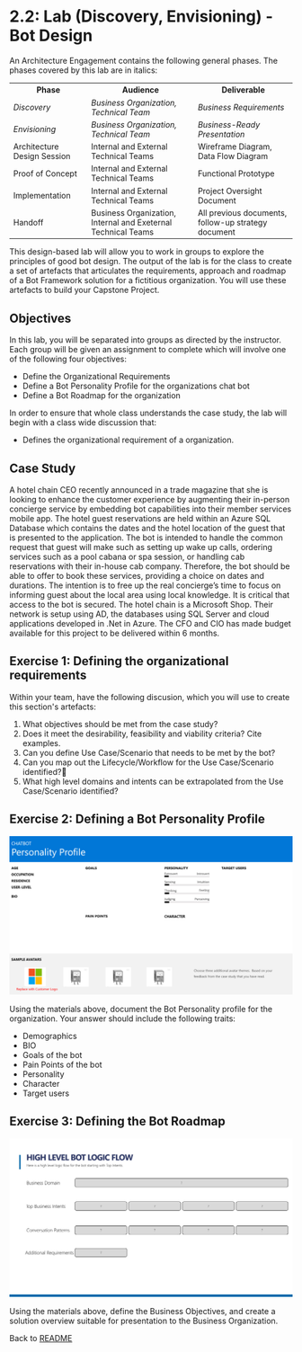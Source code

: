 # 2.2: Lab (Discovery, Envisioning) - Bot Design 

An Architecture Engagement contains the following general phases. The phases covered by this lab are in italics: 

 <table style="width:100%">
  <tr>
    <th><b>Phase</b></th>
    <th><b>Audience</b></th>
    <th><b>Deliverable</b></th>
  </tr>
  <tr>
    <td><i>Discovery</i></td>
    <td><i>Business Organization, Technical Team</i></td>
    <td><i>Business Requirements</i></td>
  </tr>
  <tr>
    <td><i>Envisioning</i></td>
    <td><i>Business Organization, Technical Team</i></td>
    <td><i>Business-Ready Presentation</i></td>
  </tr>
  <tr>
    <td>Architecture Design Session</td>
    <td>Internal and External Technical Teams</td>
    <td>Wireframe Diagram, Data Flow Diagram</td>
  </tr>
  <tr>
    <td>Proof of Concept</td>
    <td>Internal and External Technical Teams</td>
    <td>Functional Prototype</td>
  </tr>
  <tr>
    <td>Implementation</td>
    <td>Internal and External Technical Teams</td>
    <td>Project Oversight Document</td>
  </tr>
  <tr>
    <td>Handoff</td>
    <td>Business Organization, Internal and Exeternal Technical Teams</td>
    <td>All previous documents, follow-up strategy document</td>
  </tr>
</table> 

This design-based lab will allow you to work in groups to explore the principles of good bot design. The output of the lab is for the class to create a set of artefacts that articulates the requirements, approach and roadmap of a Bot Framework solution for a fictitious organization. You will use these artefacts to  build your Capstone Project.

## Objectives
In this lab, you will be separated into groups as directed by the instructor. Each group will be given an assignment to complete which will involve one of the following four objectives:

- Define the Organizational Requirements
- Define a Bot Personality Profile for the organizations chat bot
- Define a Bot Roadmap for the organization

In order to ensure that whole class understands the case study, the lab will begin with a class wide discussion that:

- Defines the organizational requirement of a organization.

## Case Study

A hotel chain CEO recently announced in a trade magazine that she is looking to enhance the customer experience by augmenting their in-person concierge service by embedding bot capabilities into their member services mobile app. The hotel guest reservations are held within an Azure SQL Database which contains the dates and the hotel location of the guest that is presented to the application. The bot is intended to handle the common request that guest will make such as setting up wake up calls, ordering services such as a pool cabana or spa session, or handling cab reservations with their in-house cab company. Therefore, the bot should be able to offer to book these services, providing a choice on dates and durations. The intention is to free up the real concierge’s time to focus on informing guest about the local area using local knowledge. It is critical that access to the bot is secured. The hotel chain is a Microsoft Shop. Their network is setup using AD, the databases using SQL Server and cloud applications developed in .Net in Azure. The CFO and CIO has made budget available for this project to be delivered within 6 months.

## Exercise 1: Defining the organizational requirements

Within your team, have the following discusion, which you will use to create this section's artefacts:

1. What objectives should be met from the case study?
2. Does it meet the desirability, feasibility and viability criteria? Cite examples.
3. Can you define Use Case/Scenario that needs to be met by the bot?
4. Can you map out the Lifecycle/Workflow for the Use Case/Scenario identified?
5. What high level domains and intents can be extrapolated from the Use Case/Scenario identified?

## Exercise 2: Defining a Bot Personality Profile 

![Defining a Bot Personality Profile](./resources/assets/sess_2.1_Lab_1.2.jpg)

Using the materials above, document the Bot Personality profile for the organization. Your answer should include the following traits:

* Demographics
* BIO
* Goals of the bot
* Pain Points of the bot
* Personality
* Character
* Target users

## Exercise 3: Defining the Bot Roadmap

![Defining the Bot Roadmap](./resources/assets/sess_2.1_Lab_1.3.jpg)

Using the materials above, define the Business Objectives, and create a solution overview suitable for presentation to the Business Organization.   

Back to [README](./readme.md)